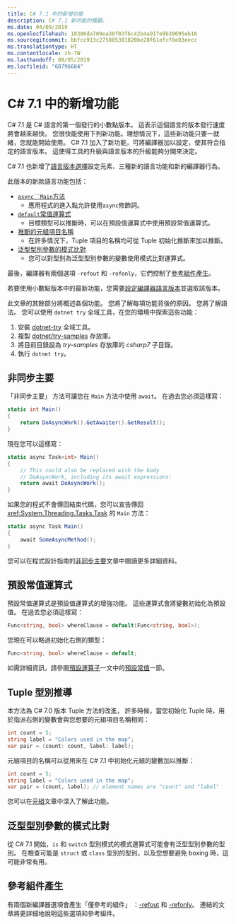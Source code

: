 ```yaml
---
title: C# 7.1 中的新增功能
description: C# 7.1 新功能的概觀。
ms.date: 04/09/2019
ms.openlocfilehash: 18306da709ea30f03f6c42b4a917e9b39695eb16
ms.sourcegitcommit: bbfcc913c275885381820be28f61efcf8e83eecc
ms.translationtype: HT
ms.contentlocale: zh-TW
ms.lasthandoff: 08/05/2019
ms.locfileid: "68796604"
---
```

# <a name="whats-new-in-c-71"></a>C# 7.1 中的新增功能

C# 7.1 是 C# 語言的第一個發行的小數點版本。 這表示這個語言的版本發行速度將會越來越快。 您很快能使用下列新功能。理想情況下，這些新功能只要一就緒，您就能開始使用。 C# 7.1 加入了新功能，可將編譯器加以設定，使其符合指定的語言版本。 這使得工具的升級與語言版本的升級能夠分開來決定。

C# 7.1 也新增了[語言版本選擇](../language-reference/configure-language-version.md)設定元素、三種新的語言功能和新的編譯器行為。

此版本的新款語言功能包括：

* [`async``Main`方法](#async-main)
  - 應用程式的進入點允許使用`async`修飾詞。
* [`default`常值運算式](#default-literal-expressions)
  - 目標類型可以推斷時，可以在預設值運算式中使用預設常值運算式。
* [推斷的元組項目名稱](#inferred-tuple-element-names)
  - 在許多情況下，Tuple 項目的名稱均可從 Tuple 初始化推斷來加以推斷。
* [泛型型別參數的模式比對](#pattern-matching-on-generic-type-parameters)
  - 您可以對型別為泛型型別參數的變數使用模式比對運算式。

最後，編譯器有兩個選項 `-refout` 和 `-refonly`，它們控制了[參考組件產生](#reference-assembly-generation)。

若要使用小數點版本中的最新功能，您需要[設定編譯器語言版本](../language-reference/configure-language-version.md)並選取該版本。

此文章的其餘部分將概述各個功能。 您將了解每項功能背後的原因。 您將了解語法。 您可以使用 `dotnet try` 全域工具，在您的環境中探索這些功能：

1. 安裝 [dotnet-try](https://github.com/dotnet/try/blob/master/README.md#setup) 全域工具。
1. 複製 [dotnet/try-samples](https://github.com/dotnet/try-samples) 存放庫。
1. 將目前目錄設為 *try-samples* 存放庫的 *csharp7* 子目錄。
1. 執行 `dotnet try`。

## <a name="async-main"></a>非同步主要

「非同步主要」  方法可讓您在 `Main` 方法中使用 `await`。
在過去您必須這樣寫：

```csharp
static int Main()
{
    return DoAsyncWork().GetAwaiter().GetResult();
}
```

現在您可以這樣寫：

```csharp
static async Task<int> Main()
{
    // This could also be replaced with the body
    // DoAsyncWork, including its await expressions:
    return await DoAsyncWork();
}
```

如果您的程式不會傳回結束代碼，您可以宣告傳回 <xref:System.Threading.Tasks.Task> 的 `Main` 方法：

```csharp
static async Task Main()
{
    await SomeAsyncMethod();
}
```

您可以在程式設計指南的[非同步主要](../programming-guide/main-and-command-args/index.md)文章中閱讀更多詳細資料。

## <a name="default-literal-expressions"></a>預設常值運算式

預設常值運算式是預設值運算式的增強功能。
這些運算式會將變數初始化為預設值。 在過去您必須這樣寫：

```csharp
Func<string, bool> whereClause = default(Func<string, bool>);
```

您現在可以略過初始化右側的類型：

```csharp
Func<string, bool> whereClause = default;
```

如需詳細資訊，請參閱[預設運算子](../language-reference/operators/default.md)一文中的[預設常值](../language-reference/operators/default.md#default-literal)一節。

## <a name="inferred-tuple-element-names"></a>Tuple 型別推導

本方法為 C# 7.0 版本 Tuple 方法的改進， 許多時候，當您初始化 Tuple 時，用於指派右側的變數會與您想要的元組項目名稱相同：

```csharp
int count = 5;
string label = "Colors used in the map";
var pair = (count: count, label: label);
```

元組項目的名稱可以從用來在 C# 7.1 中初始化元組的變數加以推斷：

```csharp
int count = 5;
string label = "Colors used in the map";
var pair = (count, label); // element names are "count" and "label"
```

您可以在[元組](../tuples.md)文章中深入了解此功能。

## <a name="pattern-matching-on-generic-type-parameters"></a>泛型型別參數的模式比對

從 C# 7.1 開始，`is` 和 `switch` 型別模式的模式運算式可能會有泛型型別參數的型別。 在檢查可能是 `struct` 或 `class` 型別的型別，以及您想要避免 boxing 時，這可能非常有用。

## <a name="reference-assembly-generation"></a>參考組件產生

有兩個新編譯器選項會產生「僅參考的組件」  ：[-refout](../language-reference/compiler-options/refout-compiler-option.md) 和 [-refonly](../language-reference/compiler-options/refonly-compiler-option.md)。
連結的文章將更詳細地說明這些選項和參考組件。

